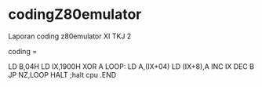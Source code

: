 # codingZ80emulator
Laporan coding z80emulator XI TKJ 2

coding =

LD B,04H
	LD IX,1900H
	XOR A
LOOP:	LD A,(IX+04)
	LD (IX+8),A
	INC IX
	DEC B
	JP NZ,LOOP
	HALT ;halt cpu
	.END		
